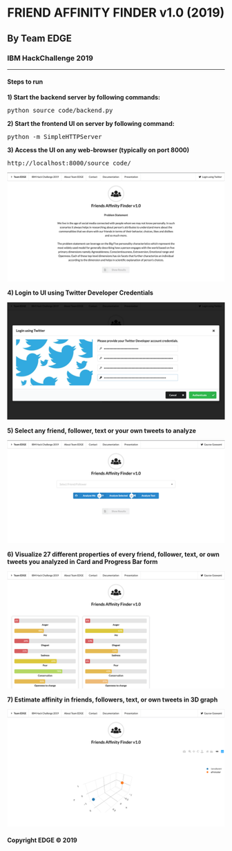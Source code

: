 # FRIEND AFFINITY FINDER v1.0 (2019) #
## By Team EDGE ##
### IBM HackChallenge 2019 ###

<hr>

#### Steps to run ####

**1) Start the backend server by following commands:**
<pre>python source_code/backend.py</pre>

**2) Start the frontend UI on server by following command:**
<pre>python -m SimpleHTTPServer</pre>

**3) Access the UI on any web-browser (typically on port 8000)**
<pre>http://localhost:8000/source_code/</pre>

![Dashboard](https://github.com/gary1998/ibm-hackathon-2019/blob/master/source_code/dashboard.png)

**4) Login to UI using Twitter Developer Credentials**

![Login](https://github.com/gary1998/ibm-hackathon-2019/blob/master/source_code/login.png)

**5) Select any friend, follower, text or your own tweets to analyze**

![Analysis](https://github.com/gary1998/ibm-hackathon-2019/blob/master/source_code/ff.png)

**6) Visualize 27 different properties of every friend, follower, text, or own tweets you analyzed in Card and Progress Bar form**

![Cards](https://github.com/gary1998/ibm-hackathon-2019/blob/master/source_code/cards.png)


**7) Estimate affinity in friends, followers, text, or own tweets in 3D graph**

![3D Affinity Graph](https://github.com/gary1998/ibm-hackathon-2019/blob/master/source_code/graph.png)


#### Copyright EDGE &copy; 2019 #### 
